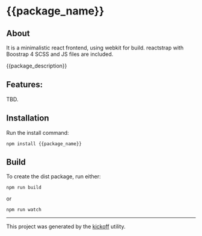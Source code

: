 {{package_name}}
================

## About

It is a minimalistic react frontend, using webkit for build.
reactstrap with Boostrap 4 SCSS and JS files are included.

{{package_description}}

## Features:

TBD.

## Installation

Run the install command:

    npm install {{package_name}}


## Build

To create the dist package, run either:

    npm run build

or

    npm run watch

---

This project was generated by the
[kickoff](https://github.com/tombenke/kickoff) utility.
